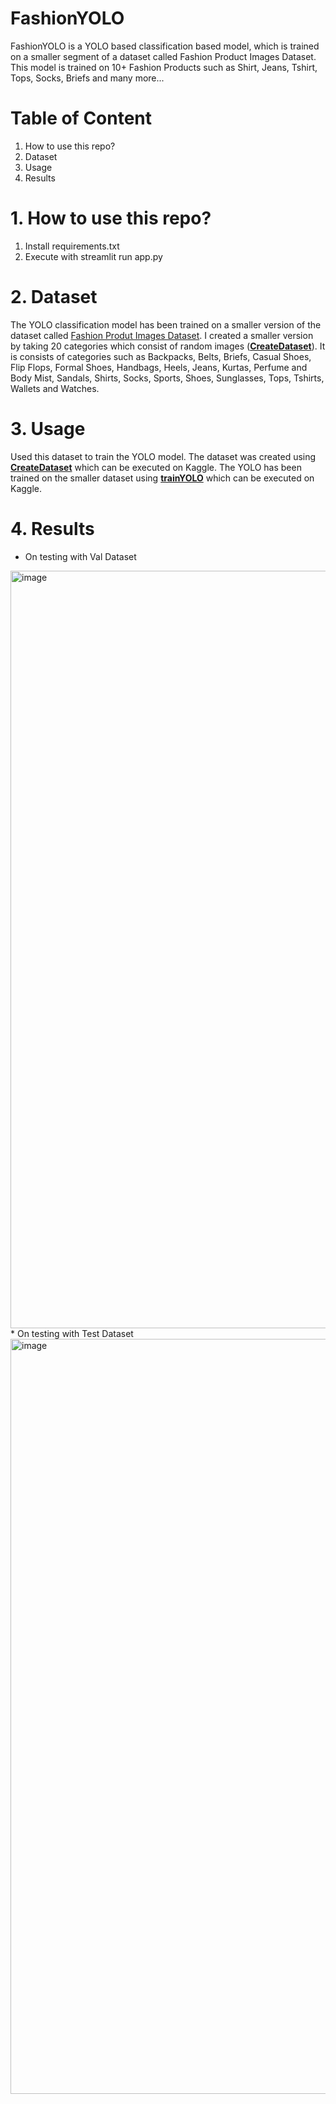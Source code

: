 # FashionYOLO
FashionYOLO is a YOLO based classification based model, which is trained on a smaller segment of a dataset called Fashion Product Images Dataset. This model is trained on 10+ Fashion Products such as Shirt, Jeans, Tshirt, Tops, Socks, Briefs and many more...

# Table of Content
1. How to use this repo?
2. Dataset
3. Usage
4. Results

# 1. How to use this repo?
1. Install requirements.txt
2. Execute with streamlit run app.py

# 2. Dataset
The YOLO classification model has been trained on a smaller version of the dataset called [Fashion Produt Images Dataset](https://www.kaggle.com/datasets/paramaggarwal/fashion-product-images-dataset). I created a smaller version by taking 20 categories which consist of random images ([**CreateDataset**](https://github.com/RaaggeeS/FashionYOLO/blob/main/experiments/CreateDataset.ipynb)). It is consists of categories such as Backpacks, Belts, Briefs, Casual Shoes, Flip Flops, Formal Shoes, Handbags, Heels, Jeans, Kurtas, Perfume and Body Mist, Sandals, Shirts, Socks, Sports, Shoes, Sunglasses, Tops, Tshirts, Wallets and Watches.

# 3. Usage
Used this dataset to train the YOLO model.
The dataset was created using [**CreateDataset**](https://www.kaggle.com/code/raaggeesingh/createdataset) which can be executed on Kaggle.
The YOLO has been trained on the smaller dataset using [**trainYOLO**](https://www.kaggle.com/code/raaggeesingh/trainyolo) which can be executed on Kaggle.

# 4. Results
* On testing with Val Dataset
<img width="1212" alt="image" src="https://github.com/user-attachments/assets/5f53746f-e85a-413b-8bae-d9bb3edef07e">
* On testing with Test Dataset
<img width="1208" alt="image" src="https://github.com/user-attachments/assets/6094018c-bdf2-48ea-963a-22f0089c7008">

